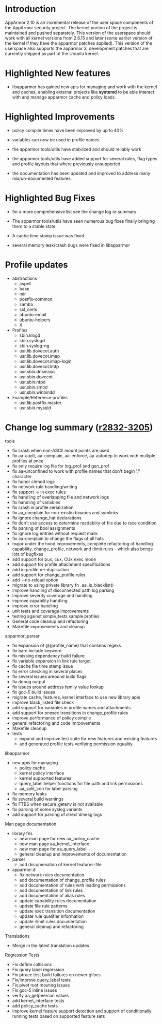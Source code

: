 Introduction
============

AppArmor 2.10 is an incremental release of the user space components
of the AppArmor security project. The kernel portion of the project is
maintained and pushed separately. This version of the userspace should
work with all kernel versions from 2.6.15 and later (some earlier
version of the kernel if they have the apparmor patches applied). This
version of the userspace also supports the apparmor 3, development
patches that are currently shipped as part of the Ubuntu kernel.

Highlighted New features
========================

-   libapparmor has gained new apis for managing and work with the
    kernel and caches, enabling external projects like **systemd** to
    be able interact with and manage apparmor cache and policy loads.

Highlighted Improvements
========================

-   policy compile times have been improved by up to 40%

-   variables can now be used in profile names

-   the apparmor tools/utils have stabilized and should reliably work

-   the apparmor tools/utils have added support for several rules,
    flag types and profile layouts that where previously unsupported

-   the documentation has been updated and improved to address many
    mis/un-documented features

Highlighted Bug Fixes
=====================

-   for a more comprehensive list see the change log or summary

-   The apparmor tools/utils have seen numerous bug fixes finally
    bringing them to a stable state

-   A cache time stamp issue was fixed

-   several memory leak/crash bugs were fixed in libapparmor

Profile updates
===============

-   abstractions
    -   aspell
    -   base
    -   mir
    -   postfix-common
    -   samba
    -   ssl\_certs
    -   ubuntu-email
    -   ubuntu-helpers
    -   X
-   Profiles
    -   sbin.klogd
    -   sbin.syslogd
    -   sbin.syslog-ng
    -   usr.lib.dovecot.auth
    -   usr.lib.dovecot.imap
    -   usr.lib.dovecot.imap-login
    -   usr.lib.dovecot.lmtp
    -   usr.sbin.dnsmasq
    -   usr.sbin.dovecot
    -   usr.sbin.ntpd
    -   usr.sbin.smbd
    -   usr.sbin.winbindd
-   Example/Reference profiles
    -   usr.lib.postfix.master
    -   usr.sbin.mysqld

Change log summary ([r2832-3205](http://bazaar.launchpad.net/~apparmor-dev/apparmor/master/changes/3205?start_revid=2832))
==========================================================================================================================

tools

-   fix crash when non-ASCII mount points are used
-   fix aa-audit, aa-complain, aa-enforce, aa-autodep to work with multiple profiles at once
-   fix only require log file for log\_prof and gen\_prof
-   fix aa-unconfined to work with profile names that don't begin '/' character
-   fix honor chmod logs
-   fix network rule handling/writing
-   fix support -&gt; in exec rules
-   fix handling of overlapping file and network logs
-   fix handling of variables
-   fix crash in profile serialization
-   fix aa\_complain for non-existin binaries and symlinks
-   fix ignore change\_hat declarations
-   fix don't use access to determine readablity of file due to race condition
-   fix parsing of bool assignments
-   fix ignore log entries without request mask
-   fix aa-complain to change the flags of all hats
-   major under the hood improvements, complete refactoring of handling capability, change\_profile, network and rlimit rules - which also brings lots of bugfixes
-   add support for pux, cux, CUx exec mode
-   add support for profile attachment specifications
-   add in profile de-duplication
-   add support for change\_profile rules
-   add --no-reload option
-   migrate to using private library fn \_aa\_is\_blacklist()
-   improve handling of disconnected path log parsing
-   improve severity coverage and handling
-   improve capability handling
-   improve error handling
-   unit tests and coverage improvements
-   testing against simple\_tests sample profiles
-   General code cleanup and refactoring
-   Makefile improvements and cleanup

apparmor\_parser

-   fix expansion of @{profile\_name} that contains regexs
-   fix bare include keyword
-   fix missing dependency build failure
-   fix variable expansion in link rule target
-   fix cache file time stamp issue
-   fix error checking in several places
-   fix several issues areound build flags
-   fix debug output
-   fix issues around address family value lookup
-   fix gcc-5 build issues
-   migrate cache, features, kernel interface to use new library apis
-   improve black\_listed file check
-   add support for variables in profile names and attachments
-   add support for onexec transitions in change\_profile rules
-   improve performance of policy compile
-   general refactoring and code imrpovements
-   Makefile cleanup
-   tests
    -   expand and improve test suite for new features and existing features
    -   add generated profile tests verifying permission equality

libapparmor

-   new apis for managing
    -   policy cache
    -   kernel policy interface
    -   kernel supported features
    -   query\_label helper functions for file path and link permissions
    -   aa\_split\_con for label parsing
-   fix memory leaks
-   fix several build warnings
-   fix FTBS when secure\_getenv is not available
-   fix parsing of some syslog variants
-   add support for parsing of direct dmesg logs

Man page documentation

-   library fns
    -   new man page for new aa\_policy\_cache
    -   new man page aa\_kernel\_interface
    -   new man page for aa\_query\_label
    -   general cleanup and improvements of documentation
-   parser
    -   add documenation of kernel features-file
-   apparmor.d
    -   fix network rules documentation
    -   add documentation of change\_profile rules
    -   add documentation of rules with leading permissions
    -   add documentation of link rules
    -   add documentation of alias rules
    -   update capability rules documentation
    -   update file rule patterns
    -   update exec transition documentation
    -   update rule qualifier information
    -   update rlimit rules documentation
    -   general cleanup and refactoring

Translations

-   Merge in the latest translation updates

Regression Tests

-   Fix define collisions
-   Fix query label regression
-   Fix ptrace test build failures on newer glibcs
-   Fix/improve query\_label tests
-   Fix pivot root mouting issues
-   Fix gcc-5 inline issues
-   verify aa\_getpeercon values
-   add kernel\_interface tests
-   add policy\_cache tests
-   improve kernel feature support detection and support of conditionally running tests based on supported feature sets

